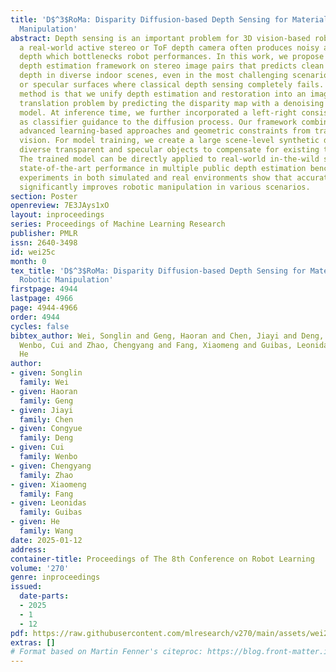 ```yaml
---
title: 'D$^3$RoMa: Disparity Diffusion-based Depth Sensing for Material-Agnostic Robotic
  Manipulation'
abstract: Depth sensing is an important problem for 3D vision-based robotics. Yet,
  a real-world active stereo or ToF depth camera often produces noisy and incomplete
  depth which bottlenecks robot performances. In this work, we propose D3RoMa, a learning-based
  depth estimation framework on stereo image pairs that predicts clean and accurate
  depth in diverse indoor scenes, even in the most challenging scenarios with translucent
  or specular surfaces where classical depth sensing completely fails. Key to our
  method is that we unify depth estimation and restoration into an image-to-image
  translation problem by predicting the disparity map with a denoising diffusion probabilistic
  model. At inference time, we further incorporated a left-right consistency constraint
  as classifier guidance to the diffusion process. Our framework combines recently
  advanced learning-based approaches and geometric constraints from traditional stereo
  vision. For model training, we create a large scene-level synthetic dataset with
  diverse transparent and specular objects to compensate for existing tabletop datasets.
  The trained model can be directly applied to real-world in-the-wild scenes and achieve
  state-of-the-art performance in multiple public depth estimation benchmarks. Further
  experiments in both simulated and real environments show that accurate depth prediction
  significantly improves robotic manipulation in various scenarios.
section: Poster
openreview: 7E3JAys1xO
layout: inproceedings
series: Proceedings of Machine Learning Research
publisher: PMLR
issn: 2640-3498
id: wei25c
month: 0
tex_title: 'D$^3$RoMa: Disparity Diffusion-based Depth Sensing for Material-Agnostic
  Robotic Manipulation'
firstpage: 4944
lastpage: 4966
page: 4944-4966
order: 4944
cycles: false
bibtex_author: Wei, Songlin and Geng, Haoran and Chen, Jiayi and Deng, Congyue and
  Wenbo, Cui and Zhao, Chengyang and Fang, Xiaomeng and Guibas, Leonidas and Wang,
  He
author:
- given: Songlin
  family: Wei
- given: Haoran
  family: Geng
- given: Jiayi
  family: Chen
- given: Congyue
  family: Deng
- given: Cui
  family: Wenbo
- given: Chengyang
  family: Zhao
- given: Xiaomeng
  family: Fang
- given: Leonidas
  family: Guibas
- given: He
  family: Wang
date: 2025-01-12
address:
container-title: Proceedings of The 8th Conference on Robot Learning
volume: '270'
genre: inproceedings
issued:
  date-parts:
  - 2025
  - 1
  - 12
pdf: https://raw.githubusercontent.com/mlresearch/v270/main/assets/wei25c/wei25c.pdf
extras: []
# Format based on Martin Fenner's citeproc: https://blog.front-matter.io/posts/citeproc-yaml-for-bibliographies/
---
```

